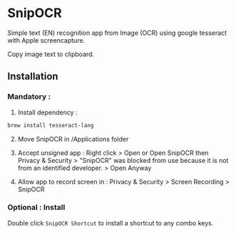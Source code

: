 # SnipOCR

Simple text (EN) recognition app from Image (OCR) using google tesseract with Apple screencapture.

Copy image text to clipboard.

## Installation

### Mandatory :

1) Install dependency :

```bash
brew install tesseract-lang
```

2) Move SnipOCR in /Applications folder

3) Accept unsigned app : Right click > Open or Open SnipOCR then Privacy & Security > "SnipOCR" was blocked from use because it is not from an
identified developer. > Open Anyway

4) Allow app to record screen in : Privacy & Security > Screen Recording > SnipOCR 

### Optional : Install

Double click `SnipOCR Shortcut` to install a shortcut to any combo keys.
